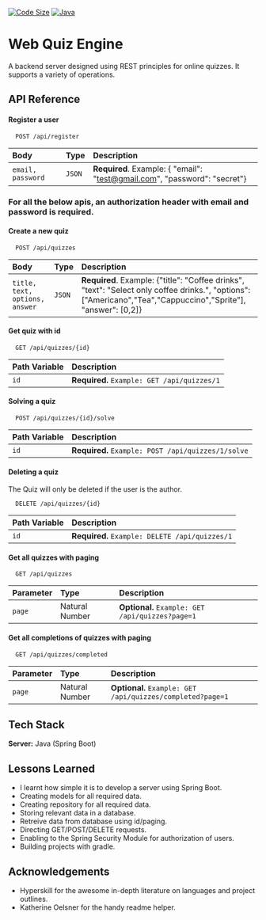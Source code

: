 

[![Code Size](https://img.shields.io/github/languages/code-size/karthikbanjan/Web-Quiz-Engine?label=Code%20Size)]() 
[![Java](https://img.shields.io/github/languages/top/karthikbanjan/Web-Quiz-Engine)]()


# Web Quiz Engine

A backend server designed using REST principles for 
online quizzes. It supports a variety of operations.



## API Reference

#### Register a user

```http
  POST /api/register
```

| Body | Type     | Description                |
| :-------- | :------- | :------------------------- |
| `email, password` | `JSON` | **Required**. Example: { "email": "test@gmail.com", "password": "secret"} | 


### For all the below apis, an authorization header with email and password is required.


#### Create a new quiz

```http
  POST /api/quizzes
```

| Body | Type     | Description                    |
| :-------- | :------- | :-------------------------------- |
| `title, text, options, answer` | `JSON` | **Required**. Example: {"title": "Coffee drinks", "text": "Select only coffee drinks.", "options": ["Americano","Tea","Cappuccino","Sprite"], "answer": [0,2]} |


#### Get quiz with id

```http
  GET /api/quizzes/{id}
```

| Path Variable | Description                   |
| :-------- | :-------------------------------- |
| `id`  | **Required.** `Example: GET /api/quizzes/1` |


#### Solving a quiz

```http
  POST /api/quizzes/{id}/solve
```

| Path Variable | Description                   |
| :-------- | :-------------------------------- |
| `id`  | **Required.** `Example: POST /api/quizzes/1/solve` |


#### Deleting a quiz

The Quiz will only be deleted if the user is the author.

```http
  DELETE /api/quizzes/{id}
```

| Path Variable | Description                   |
| :-------- | :-------------------------------- |
| `id`  | **Required.** `Example: DELETE /api/quizzes/1` |


#### Get all quizzes with paging

```http
  GET /api/quizzes
```

| Parameter | Type | Description                   |
| :-------- | :-----| :-------------------------------- |
| `page` | Natural Number | **Optional.** `Example: GET /api/quizzes?page=1` |



#### Get all completions of quizzes with paging

```http
  GET /api/quizzes/completed
```

| Parameter | Type | Description                   |
| :-------- | :-----| :-------------------------------- |
| `page` | Natural Number | **Optional.** `Example: GET /api/quizzes/completed?page=1` |



  
  
  






## Tech Stack

**Server:** Java (Spring Boot)


## Lessons Learned

- I learnt how simple it is to develop a server using Spring Boot.
- Creating models for all required data.
- Creating repository for all required data.
- Storing relevant data in a database.
- Retreive data from database using id/paging.
- Directing GET/POST/DELETE requests.
- Enabling to the Spring Security Module for authorization of users.
- Building projects with gradle.





## Acknowledgements

 - Hyperskill for the awesome in-depth literature on languages and project outlines.
 - Katherine Oelsner for the handy readme helper.

